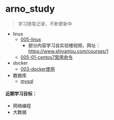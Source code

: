 # arno_study

> 学习随笔记录，不断更新中

- linux
	- [005-linux](005-linux.md)
		- 部分内容学习自实验楼视频，网址：https://www.shiyanlou.com/courses/1
	- [005-01-centos7常用命令](005-01-centos7常用命令.md)
- docker
	- [003-docker使用](003-docker使用.md)
- 数据库
	- [mysql](002-数据库.md)



#### 近期学习目标：

- 网络编程
- 大数据

​	

